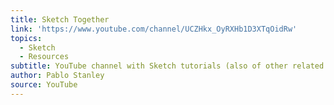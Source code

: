```yaml
---
title: Sketch Together
link: 'https://www.youtube.com/channel/UCZHkx_OyRXHb1D3XTqOidRw'
topics:
  - Sketch
  - Resources
subtitle: YouTube channel with Sketch tutorials (also of other related softwares)
author: Pablo Stanley
source: YouTube
---
```



